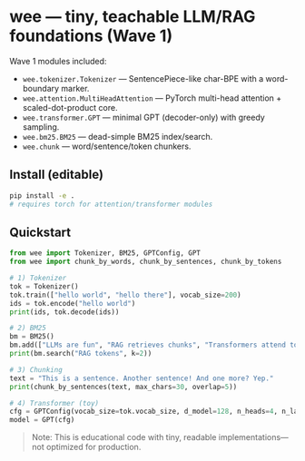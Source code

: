 # wee — tiny, teachable LLM/RAG foundations (Wave 1)

Wave 1 modules included:

- `wee.tokenizer.Tokenizer` — SentencePiece-like char-BPE with a word-boundary marker.
- `wee.attention.MultiHeadAttention` — PyTorch multi-head attention + scaled-dot-product core.
- `wee.transformer.GPT` — minimal GPT (decoder-only) with greedy sampling.
- `wee.bm25.BM25` — dead-simple BM25 index/search.
- `wee.chunk` — word/sentence/token chunkers.

## Install (editable)

```bash
pip install -e .
# requires torch for attention/transformer modules
```

## Quickstart

```python
from wee import Tokenizer, BM25, GPTConfig, GPT
from wee import chunk_by_words, chunk_by_sentences, chunk_by_tokens

# 1) Tokenizer
tok = Tokenizer()
tok.train(["hello world", "hello there"], vocab_size=200)
ids = tok.encode("hello world")
print(ids, tok.decode(ids))

# 2) BM25
bm = BM25()
bm.add(["LLMs are fun", "RAG retrieves chunks", "Transformers attend to tokens"])
print(bm.search("RAG tokens", k=2))

# 3) Chunking
text = "This is a sentence. Another sentence! And one more? Yep."
print(chunk_by_sentences(text, max_chars=30, overlap=5))

# 4) Transformer (toy)
cfg = GPTConfig(vocab_size=tok.vocab_size, d_model=128, n_heads=4, n_layers=2, max_seq_len=64)
model = GPT(cfg)
```

> Note: This is educational code with tiny, readable implementations—not optimized for production.

